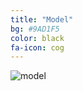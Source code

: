 ```yaml
---
title: "Model"
bg: #9AD1F5
color: black
fa-icon: cog
---
```



<img src="./assets/imgs/architecture.png" alt="model"/>
